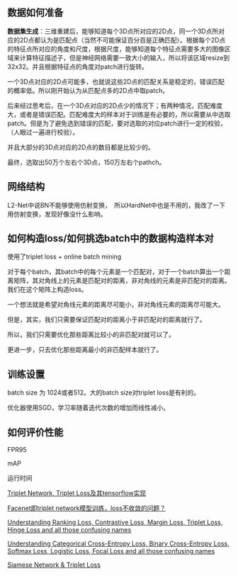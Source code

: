 



## 数据如何准备

**数据集生成**：三维重建后，能够知道每个3D点所对应的2D点，同一个3D点所对应的2D点都认为是匹配点（当然不可能保证百分百是正确匹配）。根据每个2D点的特征点所对应的角度和尺度，根据尺度，能够知道每个特征点需要多大的图像区域来计算特征描述子，但是神经网络需要一致大小的输入，所以将该区域resize到32x32。并且根据特征点的角度对patch进行旋转。



一个3D点对应的2D点可能多，也就说这些2D点的匹配关系是稳定的，错误匹配的概率低。所以刚开始认为从匹配点多的2D点中取patch。

后来经过思考后，在一个3D点对应的2D点少的情况下；有两种情况，匹配难度大，或者是错误匹配。匹配难度大的样本对于训练是有必要的，所以需要从中选取patch。但是为了避免选到错误的匹配，要对选取的对应patch进行一定的校验，（人眼过一遍进行校验）。



并且大部分的3D点对应的2D点的数目都是比较少的。



最终，选取出50万个左右个3D点，150万左右个pathch。





## 网络结构

L2-Net中说BN不能够使用仿射变换，　所以HardNet中也是不用的，我改了一下用仿射变换，发现好像没什么影响。







## 如何构造loss/如何挑选batch中的数据构造样本对

使用了triplet loss + online batch mining



对于每个batch，其batch中的每个元素是一个匹配对，对于一个batch算出一个距离矩阵，其对角线上的元素是匹配对的距离，非对角线的元素是非匹配对的距离。我们在这个矩阵上构造loss。



一个想法就是希望对角线元素的距离尽可能小，非对角线元素的距离尽可能大。



但是，其实，我们只需要保证匹配对的距离小于非匹配对的距离就行了。

所以，我们只需要优化那些距离比较小的非匹配对就可以了。



更进一步，只去优化那些距离最小的非匹配样本就行了。





## 训练设置

batch size 为 1024或者512。大的batch size对triplet loss是有利的。

优化器使用SGD，学习率随着迭代次数的增加而线性减小。



## 如何评价性能

FPR95

mAP

运行时间









[Triplet Network, Triplet Loss及其tensorflow实现](https://zhuanlan.zhihu.com/p/35560666)

[Facenet即triplet network模型训练，loss不收敛的问题？](https://www.zhihu.com/question/38937343)

[Understanding Ranking Loss, Contrastive Loss, Margin Loss, Triplet Loss, Hinge Loss and all those confusing names](https://gombru.github.io/2019/04/03/ranking_loss/)

[Understanding Categorical Cross-Entropy Loss, Binary Cross-Entropy Loss, Softmax Loss, Logistic Loss, Focal Loss and all those confusing names](https://gombru.github.io/2018/05/23/cross_entropy_loss/)



[Siamese Network & Triplet Loss](https://towardsdatascience.com/siamese-network-triplet-loss-b4ca82c1aec8)